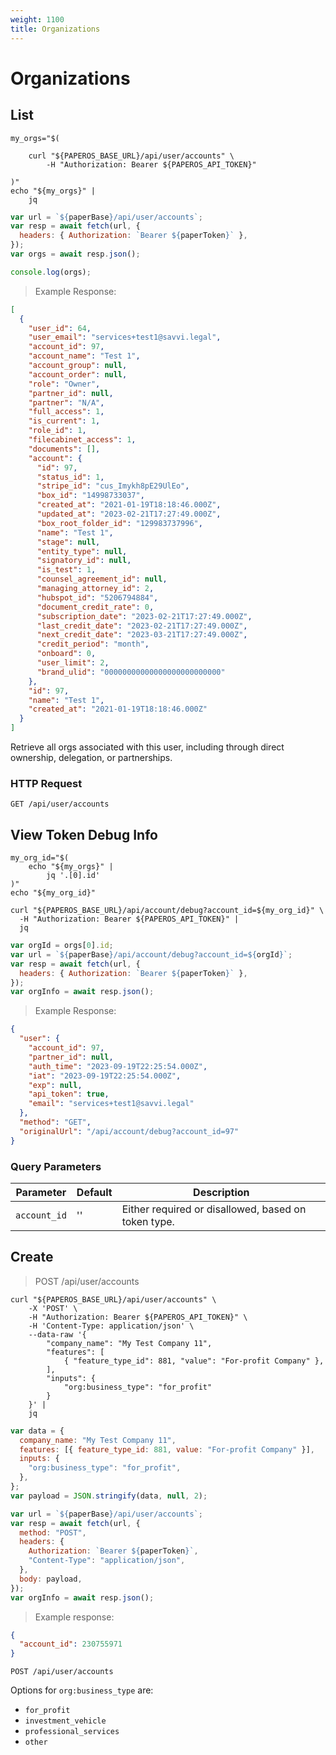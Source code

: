 ```yaml
---
weight: 1100
title: Organizations
---
```


# Organizations

## List

```shell
my_orgs="$(

    curl "${PAPEROS_BASE_URL}/api/user/accounts" \
        -H "Authorization: Bearer ${PAPEROS_API_TOKEN}"

)"
echo "${my_orgs}" |
    jq
```

```javascript
var url = `${paperBase}/api/user/accounts`;
var resp = await fetch(url, {
  headers: { Authorization: `Bearer ${paperToken}` },
});
var orgs = await resp.json();

console.log(orgs);
```

> Example Response:

```json
[
  {
    "user_id": 64,
    "user_email": "services+test1@savvi.legal",
    "account_id": 97,
    "account_name": "Test 1",
    "account_group": null,
    "account_order": null,
    "role": "Owner",
    "partner_id": null,
    "partner": "N/A",
    "full_access": 1,
    "is_current": 1,
    "role_id": 1,
    "filecabinet_access": 1,
    "documents": [],
    "account": {
      "id": 97,
      "status_id": 1,
      "stripe_id": "cus_Imykh8pE29UlEo",
      "box_id": "14998733037",
      "created_at": "2021-01-19T18:18:46.000Z",
      "updated_at": "2023-02-21T17:27:49.000Z",
      "box_root_folder_id": "129983737996",
      "name": "Test 1",
      "stage": null,
      "entity_type": null,
      "signatory_id": null,
      "is_test": 1,
      "counsel_agreement_id": null,
      "managing_attorney_id": 2,
      "hubspot_id": "5206794884",
      "document_credit_rate": 0,
      "subscription_date": "2023-02-21T17:27:49.000Z",
      "last_credit_date": "2023-02-21T17:27:49.000Z",
      "next_credit_date": "2023-03-21T17:27:49.000Z",
      "credit_period": "month",
      "onboard": 0,
      "user_limit": 2,
      "brand_ulid": "00000000000000000000000000"
    },
    "id": 97,
    "name": "Test 1",
    "created_at": "2021-01-19T18:18:46.000Z"
  }
]
```

Retrieve all orgs associated with this user, including through direct ownership, delegation, or partnerships.

### HTTP Request

`GET /api/user/accounts`

## View Token Debug Info

```shell
my_org_id="$(
    echo "${my_orgs}" |
        jq '.[0].id'
)"
echo "${my_org_id}"

curl "${PAPEROS_BASE_URL}/api/account/debug?account_id=${my_org_id}" \
  -H "Authorization: Bearer ${PAPEROS_API_TOKEN}" |
  jq
```

```javascript
var orgId = orgs[0].id;
var url = `${paperBase}/api/account/debug?account_id=${orgId}`;
var resp = await fetch(url, {
  headers: { Authorization: `Bearer ${paperToken}` },
});
var orgInfo = await resp.json();
```

> Example Response:

```json
{
  "user": {
    "account_id": 97,
    "partner_id": null,
    "auth_time": "2023-09-19T22:25:54.000Z",
    "iat": "2023-09-19T22:25:54.000Z",
    "exp": null,
    "api_token": true,
    "email": "services+test1@savvi.legal"
  },
  "method": "GET",
  "originalUrl": "/api/account/debug?account_id=97"
}
```

### Query Parameters

| Parameter    | Default | Description                                         |
| ------------ | ------- | --------------------------------------------------- |
| `account_id` | ''      | Either required or disallowed, based on token type. |

## Create

> POST /api/user/accounts

```shell
curl "${PAPEROS_BASE_URL}/api/user/accounts" \
    -X 'POST' \
    -H "Authorization: Bearer ${PAPEROS_API_TOKEN}" \
    -H 'Content-Type: application/json' \
    --data-raw '{
        "company_name": "My Test Company 11",
        "features": [
            { "feature_type_id": 881, "value": "For-profit Company" },
        ],
        "inputs": {
            "org:business_type": "for_profit"
        }
    }' |
    jq
```

```javascript
var data = {
  company_name: "My Test Company 11",
  features: [{ feature_type_id: 881, value: "For-profit Company" }],
  inputs: {
    "org:business_type": "for_profit",
  },
};
var payload = JSON.stringify(data, null, 2);

var url = `${paperBase}/api/user/accounts`;
var resp = await fetch(url, {
  method: "POST",
  headers: {
    Authorization: `Bearer ${paperToken}`,
    "Content-Type": "application/json",
  },
  body: payload,
});
var orgInfo = await resp.json();
```

> Example response:

```json
{
  "account_id": 230755971
}
```

`POST /api/user/accounts`

Options for `org:business_type` are:

- `for_profit`
- `investment_vehicle`
- `professional_services`
- `other`
